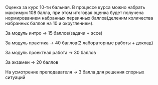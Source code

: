 Оценка за курс 10-ти бальная. В процессе курса можно набрать максимум 108 балла, при этом итоговая оценка будет получена нормированием набранных первичных баллов(деленим количества набранных баллов на 10 и округлением).

За модуль интро -> 15 баллов(задачи + эссе)

За модуль практика -> 40 баллов(2 лабораторные работы + доклад)

За модуль проектная работа -> 30 баллов

За экзамен -> 20 баллов

На усмотрение преподавателя -> 3 балла для решения спорных ситуаций


